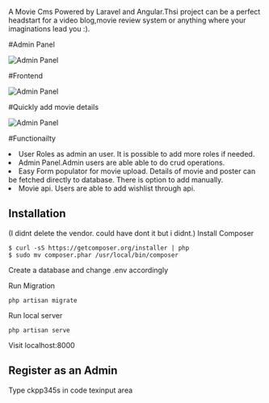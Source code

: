 A Movie Cms Powered by Laravel and Angular.Thsi project can be a perfect headstart for a video blog,movie review system or anything where your imaginations lead you :).

#Admin Panel

<img src="https://github.com/sakibwebworm/Movie-Night/blob/master/admin_panel.gif" alt="Admin Panel">

#Frontend

<img src="https://github.com/sakibwebworm/Movie-Night/blob/master/front.gif" alt="Admin Panel">

#Quickly add movie details

<img src="https://github.com/sakibwebworm/Movie-Night/blob/master/back.gif" alt="Admin Panel">

#Functionailty
<li>User Roles as admin an user. It is possible to add more roles if needed.</li>
<li>Admin Panel.Admin users are able able to do crud operations.</li>
<li>Easy Form populator for movie upload. Details of movie and poster can be fetched directly to database. There is option to add manually.</li>
<li>Movie api. Users are able to add wishlist through api.</li>

## Installation
(I didnt delete the vendor. could have dont it but i didnt.)
Install Composer

```
$ curl -sS https://getcomposer.org/installer | php
$ sudo mv composer.phar /usr/local/bin/composer
```

Create a database and change .env accordingly

Run Migration

```
php artisan migrate
```

Run local server

```
php artisan serve
```

Visit localhost:8000

## Register as an Admin

Type ckpp345s in code texinput area

